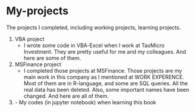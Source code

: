 # My-projects
The projects I completed, including working projects, learning projects.


1. VBA project
    - I wrote some code in VBA-Excel when I work at TaoMicro Investment. They are pretty useful for me and my colleagues. And here are some of them.
2. MSFinance project
    - I completed those projects at MSFinance. Those projects are my main work in this company as I mentioned at WORK EXPERENCE. Most of them are in R-language, and some are SQL queries. All the real data has been deleted. Also, some important names have been changed. And here are all of them.
3. <Python Machine Learning Blueprints>
    - My codes (in jupyter notebook) when learning this book
